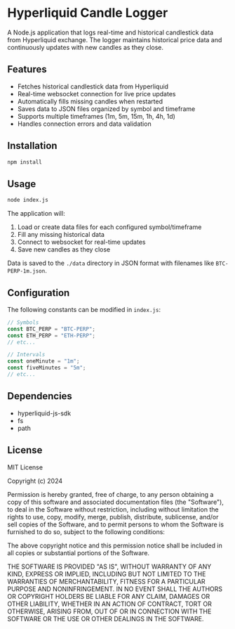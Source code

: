 # Hyperliquid Candle Logger

A Node.js application that logs real-time and historical candlestick data from Hyperliquid exchange. The logger maintains historical price data and continuously updates with new candles as they close.

## Features

- Fetches historical candlestick data from Hyperliquid
- Real-time websocket connection for live price updates
- Automatically fills missing candles when restarted
- Saves data to JSON files organized by symbol and timeframe
- Supports multiple timeframes (1m, 5m, 15m, 1h, 4h, 1d)
- Handles connection errors and data validation

## Installation

```bash
npm install
```

## Usage

```bash
node index.js
```

The application will:

1. Load or create data files for each configured symbol/timeframe
2. Fill any missing historical data
3. Connect to websocket for real-time updates
4. Save new candles as they close

Data is saved to the `./data` directory in JSON format with filenames like `BTC-PERP-1m.json`.

## Configuration

The following constants can be modified in `index.js`:

```javascript
// Symbols
const BTC_PERP = "BTC-PERP";
const ETH_PERP = "ETH-PERP";
// etc...

// Intervals
const oneMinute = "1m";
const fiveMinutes = "5m";
// etc...
```

## Dependencies

- hyperliquid-js-sdk
- fs
- path

## License

MIT License

Copyright (c) 2024

Permission is hereby granted, free of charge, to any person obtaining a copy
of this software and associated documentation files (the "Software"), to deal
in the Software without restriction, including without limitation the rights
to use, copy, modify, merge, publish, distribute, sublicense, and/or sell
copies of the Software, and to permit persons to whom the Software is
furnished to do so, subject to the following conditions:

The above copyright notice and this permission notice shall be included in all
copies or substantial portions of the Software.

THE SOFTWARE IS PROVIDED "AS IS", WITHOUT WARRANTY OF ANY KIND, EXPRESS OR
IMPLIED, INCLUDING BUT NOT LIMITED TO THE WARRANTIES OF MERCHANTABILITY,
FITNESS FOR A PARTICULAR PURPOSE AND NONINFRINGEMENT. IN NO EVENT SHALL THE
AUTHORS OR COPYRIGHT HOLDERS BE LIABLE FOR ANY CLAIM, DAMAGES OR OTHER
LIABILITY, WHETHER IN AN ACTION OF CONTRACT, TORT OR OTHERWISE, ARISING FROM,
OUT OF OR IN CONNECTION WITH THE SOFTWARE OR THE USE OR OTHER DEALINGS IN THE
SOFTWARE.

